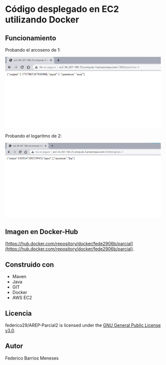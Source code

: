 # Código desplegado en EC2 utilizando Docker
## Funcionamiento

Probando el arcoseno de 1:

![](img/demo2.png)


Probando el logaritmo de 2:

![](img/demo4.png)

## Imagen en Docker-Hub
[https://hub.docker.com/repository/docker/fede2906b/parcial](https://hub.docker.com/repository/docker/fede2906b/parcial).
## Construido con
- Maven
- Java
- GIT
- Docker
- AWS EC2

## Licencia
federico29/AREP-Parcial2 is licensed under the [GNU General Public License v3.0](https://www.gnu.org/licenses/gpl-3.0.html).

## Autor
Federico Barrios Meneses
